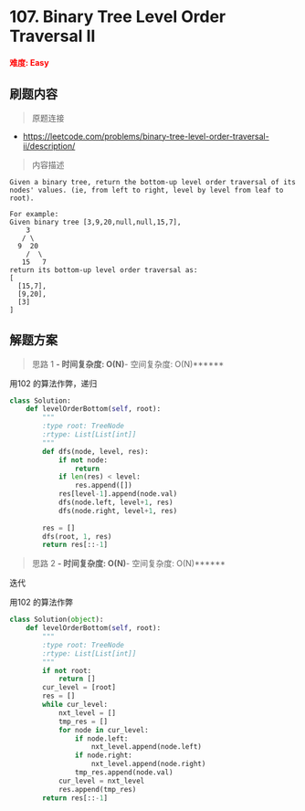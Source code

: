 # 107. Binary Tree Level Order Traversal II

**<font color=red>难度: Easy</font>**

## 刷题内容

> 原题连接

* https://leetcode.com/problems/binary-tree-level-order-traversal-ii/description/

> 内容描述

```
Given a binary tree, return the bottom-up level order traversal of its nodes' values. (ie, from left to right, level by level from leaf to root).

For example:
Given binary tree [3,9,20,null,null,15,7],
    3
   / \
  9  20
    /  \
   15   7
return its bottom-up level order traversal as:
[
  [15,7],
  [9,20],
  [3]
]
```

## 解题方案

> 思路 1
******- 时间复杂度: O(N)******- 空间复杂度: O(N)******


用102 的算法作弊，递归


```python
class Solution:
    def levelOrderBottom(self, root):
        """
        :type root: TreeNode
        :rtype: List[List[int]]
        """
        def dfs(node, level, res):
            if not node:
                return
            if len(res) < level:
                res.append([])
            res[level-1].append(node.val)
            dfs(node.left, level+1, res)
            dfs(node.right, level+1, res)  
                
        res = []
        dfs(root, 1, res)
        return res[::-1]
```

> 思路 2
******- 时间复杂度: O(N)******- 空间复杂度: O(N)******

迭代

用102 的算法作弊

```python
class Solution(object):
    def levelOrderBottom(self, root):
        """
        :type root: TreeNode
        :rtype: List[List[int]]
        """
        if not root:
            return []
        cur_level = [root]
        res = []
        while cur_level:
            nxt_level = []
            tmp_res = []
            for node in cur_level:
                if node.left:
                    nxt_level.append(node.left)
                if node.right:
                    nxt_level.append(node.right)
                tmp_res.append(node.val)
            cur_level = nxt_level
            res.append(tmp_res)
        return res[::-1]
```

